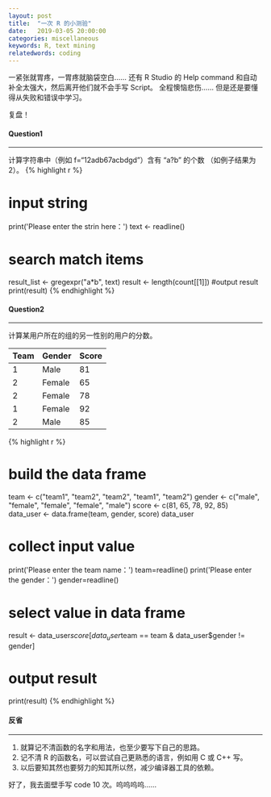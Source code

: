 ```yaml
---
layout: post
title:  "一次 R 的小测验"
date:   2019-03-05 20:00:00
categories: miscellaneous
keywords: R, text mining
relatedwords: coding
---
```


一紧张就胃疼，一胃疼就脑袋空白……
还有 R Studio 的 Help command 和自动补全太强大，然后离开他们就不会手写 Script。
全程懊恼悲伤……
但是还是要懂得从失败和错误中学习。

复盘！

#### Question1
<hr/>

计算字符串中（例如 f=“12adb67acbdgd”）含有 “a?b” 的个数 （如例子结果为2）。
{% highlight r %} 
# input string
print('Please enter the strin here：')
text <- readline()
# search match items
result_list <- gregexpr("a*b", text)
result <- length(count[[1]])
#output result
print(result)
{% endhighlight %}




#### Question2
<hr/>

计算某用户所在的组的另一性别的用户的分数。

| Team | Gender | Score |
|------|--------|-------|
|  1   |  Male  |  81   |
|  2   | Female |  65   |
|  2   | Female |  78   |
|  1   | Female |  92   |
|  2   |  Male  |  85   |

{% highlight r %} 
# build the data frame
team <- c("team1", "team2", "team2", "team1", "team2")
gender <- c("male", "female", "female", "female", "male")
score <- c(81, 65, 78, 92, 85)
data_user <- data.frame(team, gender, score)
data_user
# collect input value
print('Please enter the team name：')
team=readline()
print('Please enter the gender：')
gender=readline()
# select value in data frame
result <- data_user$score[data_user$team == team & data_user$gender != gender]
# output result
print(result)
{% endhighlight %}

#### 反省
<hr/>

1. 就算记不清函数的名字和用法，也至少要写下自己的思路。
2. 记不清 R 的函数名，可以尝试自己更熟悉的语言，例如用 C 或 C++ 写。
3. 以后要知其然也要努力的知其所以然，减少编译器工具的依赖。

好了，我去面壁手写 code 10 次。呜呜呜呜……